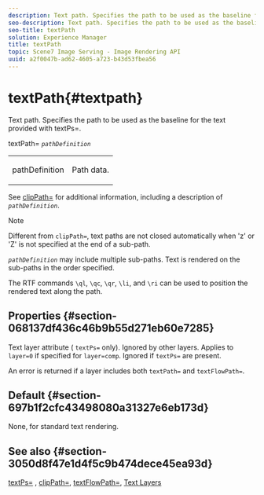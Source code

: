 ```yaml
---
description: Text path. Specifies the path to be used as the baseline for the text provided with textPs=.
seo-description: Text path. Specifies the path to be used as the baseline for the text provided with textPs=.
seo-title: textPath
solution: Experience Manager
title: textPath
topic: Scene7 Image Serving - Image Rendering API
uuid: a2f0047b-ad62-4605-a723-b43d53fbea56
---
```


# textPath{#textpath}

Text path. Specifies the path to be used as the baseline for the text provided with textPs=.

textPath= *`pathDefinition`*

<table id="simpletable_74F549E8625B483A9B334B24A7EB6D22"> 
 <tr class="strow"> 
  <td class="stentry"> <p><span class="varname"> pathDefinition</span> </p> </td> 
  <td class="stentry"> <p>Path data. </p></td> 
 </tr> 
</table>

See [clipPath=](../../../../../is-api/http-ref/image-serving-api-ref/c-http-protocol-reference/c-command-reference/r-clippath.md#reference-8139b1b52dc54749b51b109521ddf83d) for additional information, including a description of *`pathDefinition`*.

>[!NOTE]
>
>Different from `clipPath=`, text paths are not closed automatically when 'z' or 'Z' is not specified at the end of a sub-path.

*`pathDefinition`* may include multiple sub-paths. Text is rendered on the sub-paths in the order specified.

The RTF commands `\ql`, `\qc`, `\qr`, `\li`, and `\ri` can be used to position the rendered text along the path.

## Properties {#section-068137df436c46b9b55d271eb60e7285}

Text layer attribute ( `textPs=` only). Ignored by other layers. Applies to `layer=0` if specified for `layer=comp`. Ignored if `textPs=` are present.

An error is returned if a layer includes both `textPath=` and `textFlowPath=`.

## Default {#section-697b1f2cfc43498080a31327e6eb173d}

None, for standard text rendering.

## See also {#section-3050d8f47e1d4f5c9b474dece45ea93d}

[textPs=](../../../../../is-api/http-ref/image-serving-api-ref/c-http-protocol-reference/c-command-reference/r-textps.md#reference-4209a2a6169f44278da2647cfb0cd767) , [clipPath=](../../../../../is-api/http-ref/image-serving-api-ref/c-http-protocol-reference/c-command-reference/r-clippath.md#reference-8139b1b52dc54749b51b109521ddf83d), [textFlowPath=](../../../../../is-api/http-ref/image-serving-api-ref/c-http-protocol-reference/c-command-reference/r-textflowpath.md#reference-0b8d9493d71342f0b6a64a6d221584ef), [Text Layers](../../../../../is-api/http-ref/image-serving-api-ref/c-http-protocol-reference/c-text-formatting/r-text-layers.md#reference-47e78cfb18134db5ab09e17af14a6a8f) 
